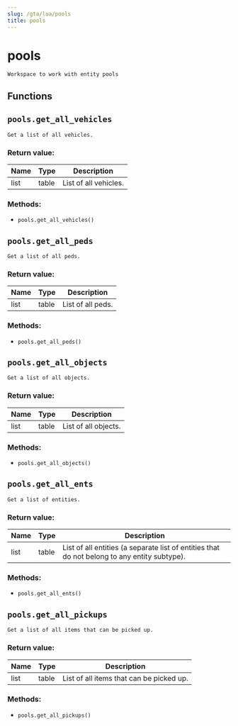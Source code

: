 ```yaml
---
slug: /gta/lua/pools
title: pools
---
```


# pools

```ebnf
Workspace to work with entity pools
```

## Functions

## `pools.get_all_vehicles`

`Get a list of all vehicles.`

### Return value:

| Name | Type  | Description           |
| ---- | ----- | --------------------- |
| list | table | List of all vehicles. |

### Methods:

* `pools.get_all_vehicles()`

## `pools.get_all_peds`

`Get a list of all peds.`

### Return value:

| Name | Type  | Description       |
| ---- | ----- | ----------------- |
| list | table | List of all peds. |

### Methods:

* `pools.get_all_peds()`

## `pools.get_all_objects`

`Get a list of all objects.`

### Return value:

| Name | Type  | Description          |
| ---- | ----- | -------------------- |
| list | table | List of all objects. |

### Methods:

* `pools.get_all_objects()`

## `pools.get_all_ents`

`Get a list of entities.`

### Return value:

| Name | Type  | Description                                                                                  |
| ---- | ----- | -------------------------------------------------------------------------------------------- |
| list | table | List of all entities (a separate list of entities that do not belong to any entity subtype). |

### Methods:

* `pools.get_all_ents()`

## `pools.get_all_pickups`

`Get a list of all items that can be picked up.`

### Return value:

| Name | Type  | Description                              |
| ---- | ----- | ---------------------------------------- |
| list | table | List of all items that can be picked up. |

### Methods:

* `pools.get_all_pickups()`
